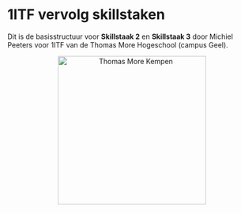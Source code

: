 # 1ITF vervolg skillstaken 
Dit is de basisstructuur voor **Skillstaak 2** en **Skillstaak 3** door Michiel Peeters voor 1ITF van de Thomas More Hogeschool (campus Geel).

<p align="center">
    <img src="https://www.thomasmore.be/themes/wundertheme/logo.svg" alt="Thomas More Kempen" width="300" />
    
</p>

